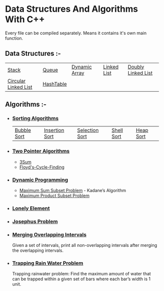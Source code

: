 
# Data Structures And Algorithms With C++

Every file can be compiled separately.
Means it contains it's own main function.

## Data Structures :-
<table>
<tr>
<td><a class="d-s-anchor" href="/Data-Structures/Stack/Stack.cpp">Stack</a></td>
<td><a class="d-s-anchor" href="/Data-Structures/Queue/Queue.cpp">Queue</a></td>
<td><a class="d-s-anchor" href="/Data-Structures/DynamicArray/DynamicArray.cpp">Dynamic Array</a></td>
<td><a class="d-s-anchor" href="/Data-Structures/LinkedList">Linked List</a></td>
<td><a class="d-s-anchor" href="/Data-Structures/DoublyLinkedList/DoublyLinkedList.cpp">Doubly Linked List</a></td>
</tr><tr>
<td><a class="d-s-anchor" href="Data-Structures/CircularLinkedList/CircularLinkedList.cpp">Circular Linked List</a></td>
<td><a class="d-s-anchor" href="/Data-Structures/HashTable">HashTable</a></td>
<td></td>
<td></td>
<td></td>
</tr>
</table>


## Algorithms :-
- ### [Sorting Algorithms](/Algorithms/Sorting-Algorithms)
    <table>
    <tr>
    <td><a class="d-s-anchor" href="/Algorithms/Sorting-Algorithms/BubbleSort.cpp">Bubble Sort</a></td>
    <td><a class="d-s-anchor" href="/Algorithms/Sorting-Algorithms/InsertionSort.cpp">Insertion Sort</a></td>
    <td><a class="d-s-anchor" href="/Algorithms/Sorting-Algorithms/SelectionSort.cpp">Selection Sort</a></td>
    <td><a class="d-s-anchor" href="/Algorithms/Sorting-Algorithms/ShellSort.cpp">Shell Sort</a></td>
    <td><a class="d-s-anchor" href="/Algorithms/Sorting-Algorithms/HeapSort.cpp">Heap Sort</a></td>
    </tr>
    </table>
    
- ### [Two Pointer Algorithms](/Algorithms/Two-Pointer-Algorithms)
    - [3Sum](/Algorithms/Two-Pointer-Algorithms/3Sum.cpp)
    - [Floyd's-Cycle-Finding](/Algorithms/Two-Pointer-Algorithms/Floyd's-Cycle-Finding.cpp)

- ### [Dynamic Programming](/Algorithms/Dynamic-Programming)
    - [Maximum Sum Subset Problem](/Algorithms/Dynamic-Programming/MaxSum.cpp) - Kadane’s Algorithm
    - [Maximum Product Subset Problem](/Algorithms/Dynamic-Programming/MaxProduct.cpp)

- ### [Lonely Element](/Algorithms/LonelyElement.cpp)
- ### [Josephus Problem](/Algorithms/JosephusProblem.cpp)
- ### [Merging Overlapping Intervals](/Algorithms/MergeOverlapping.cpp)
    Given a set of intervals, print all non-overlapping intervals after merging the overlapping intervals.
- ### [Trapping Rain Water Problem](/Algorithms/TrappingRainWater.cpp)
    Trapping rainwater problem: Find the maximum amount of water that can be trapped within
    a given set of bars where each bar’s width is 1 unit.